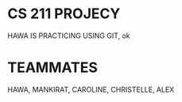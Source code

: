# CS 211 PROJECY
HAWA IS PRACTICING USING GIT, ok

# TEAMMATES
HAWA, MANKIRAT, CAROLINE, CHRISTELLE, ALEX